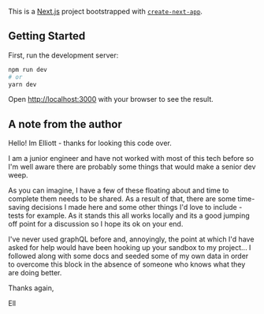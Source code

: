 This is a [Next.js](https://nextjs.org/) project bootstrapped with [`create-next-app`](https://github.com/vercel/next.js/tree/canary/packages/create-next-app).

## Getting Started

First, run the development server:

```bash
npm run dev
# or
yarn dev
```

Open [http://localhost:3000](http://localhost:3000) with your browser to see the result.


## A note from the author

Hello! Im Elliott - thanks for looking this code over.

I am a junior engineer and have not worked with most of this tech before so I'm well aware there are probably some things that would make a senior dev weep.

As you can imagine, I have a few of these floating about and time to complete them needs to be shared. As a result of that, there are some time-saving decisions I made here and some other things I'd love to include - tests for example. As it stands this all works locally and its a good jumping off point for a discussion so I hope its ok on your end.

I've never used graphQL before and, annoyingly, the point at which I'd have asked for help would have been hooking up your sandbox to my project... I followed along with some docs and seeded some of my own data in order to overcome this block in the absence of someone who knows what they are doing better.

Thanks again,

Ell

